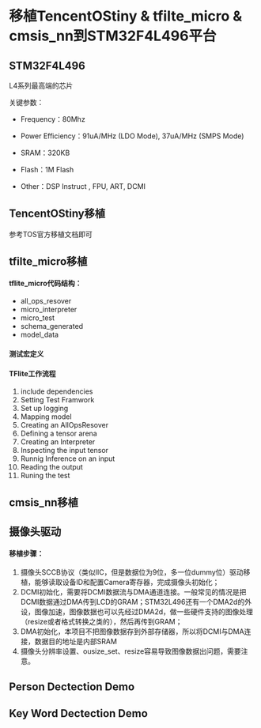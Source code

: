 # 移植TencentOStiny & tfilte_micro & cmsis_nn到STM32F4L496平台

## STM32F4L496

L4系列最高端的芯片

关键参数：

- Frequency：80Mhz
- Power Efficiency：91uA/MHz (LDO Mode), 37uA/MHz (SMPS Mode)

- SRAM：320KB

- Flash：1M Flash
- Other：DSP Instruct , FPU, ART, DCMI

## TencentOStiny移植

参考TOS官方移植文档即可

## tfilte_micro移植

#### tflite_micro代码结构：

- all_ops_resover
- micro_interpreter
- micro_test
- schema_generated
- model_data

#### 测试宏定义



#### TFlite工作流程

1. include dependencies
2. Setting Test Framwork
3. Set up logging
4. Mapping model
5. Creating an AllOpsResover
6. Defining a tensor arena
7. Creating an Interpreter
8. Inspecting the input tensor
9. Runnig Inference on an input
10. Reading the output
11. Runing the test

## cmsis_nn移植



## 摄像头驱动

#### 移植步骤：

1. 摄像头SCCB协议（类似IIC，但是数据位为9位，多一位dummy位）驱动移植，能够读取设备ID和配置Camera寄存器，完成摄像头初始化；
2. DCMI初始化，需要将DCMI数据流与DMA通道连接。一般常见的情况是把DCMI数据通过DMA传到LCD的GRAM；STM32L496还有一个DMA2d的外设，图像加速，图像数据也可以先经过DMA2d，做一些硬件支持的图像处理（resize或者格式转换之类的），然后再传到GRAM；
3. DMA初始化，本项目不把图像数据存到外部存储器，所以将DCMI与DMA连接，数据目的地址是内部SRAM
4. 摄像头分辨率设置、ousize_set、resize容易导致图像数据出问题，需要注意。

## Person Dectection Demo



## Key Word Dectection Demo

